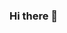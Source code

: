 ### Hi there 👋

<!--
**aleynaaley/aleynaaley** is a ✨ _special_ ✨ repository because its `README.md` (this file) appears on your GitHub profile.

Here are some ideas to get you started:

- 🔭 I’m currently working on ...
- 🌱 I’m currently learning ...
- 👯 I’m looking to collaborate on ...
- 🤔 I’m looking for help with ...
- 💬 Ask me about ...
## 📫 How to Reach Me
www.linkedin.com/in/aleynaaley


- 😄 Pronouns: ...
- ⚡ Fun fact: ...
-->
